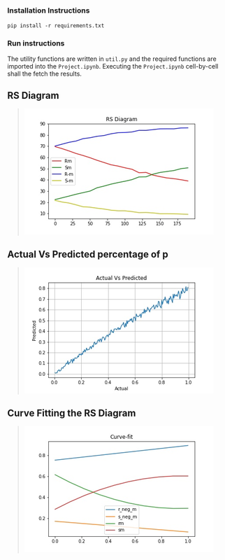 ### Installation Instructions

```
pip install -r requirements.txt
```

### Run instructions

The utility functions are written in ```util.py``` and the required functions are imported into the ```Project.ipynb```. Executing the ```Project.ipynb``` cell-by-cell shall the fetch the results.

## RS Diagram
>![RS Diagram](./output/output-rs-diagram-img-03.jpg)

## Actual Vs Predicted percentage of p
>![Actual Vs Predicted percentage of p](./output/output-predicted-vs-actual-img-03.jpg)

## Curve Fitting the RS Diagram
>![Curve Fitting the RS Diagram](./output/cute-fit-img-03.jpg)